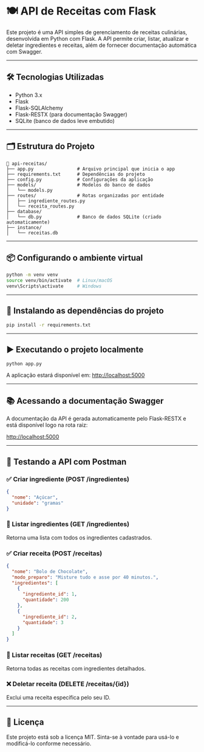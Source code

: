 # 🍽️ API de Receitas com Flask

Este projeto é uma API simples de gerenciamento de receitas culinárias, desenvolvida em Python com Flask. A API permite criar, listar, atualizar e deletar ingredientes e receitas, além de fornecer documentação automática com Swagger.

---

## 🛠️ Tecnologias Utilizadas

- Python 3.x
- Flask
- Flask-SQLAlchemy
- Flask-RESTX (para documentação Swagger)
- SQLite (banco de dados leve embutido)

---

## 🗂️ Estrutura do Projeto

```
📁 api-receitas/
├── app.py                # Arquivo principal que inicia o app
├── requirements.txt      # Dependências do projeto
├── config.py             # Configurações da aplicação
├── models/               # Modelos do banco de dados
│   └── models.py
├── routes/               # Rotas organizadas por entidade
│   ├── ingrediente_routes.py
│   └── receita_routes.py
├── database/
│   └── db.py             # Banco de dados SQLite (criado automaticamente)      
├── instance/
│   └── receitas.db
```

---

## 📦 Configurando o ambiente virtual

```bash
python -m venv venv
source venv/bin/activate  # Linux/macOS
venv\Scripts\activate     # Windows
```

---

## 🚀 Instalando as dependências do projeto

```bash
pip install -r requirements.txt
```

---

## ▶️ Executando o projeto localmente

```bash
python app.py
```

A aplicação estará disponível em: [http://localhost:5000](http://localhost:5000)

---

## 📚 Acessando a documentação Swagger

A documentação da API é gerada automaticamente pelo Flask-RESTX e está disponível logo na rota raiz:

[http://localhost:5000](http://localhost:5000)

---

## 🧪 Testando a API com Postman

### ✅ Criar ingrediente (POST /ingredientes)
```json
{
  "nome": "Açúcar",
  "unidade": "gramas"
}
```

### 📃 Listar ingredientes (GET /ingredientes)
Retorna uma lista com todos os ingredientes cadastrados.

### ✅ Criar receita (POST /receitas)
```json
{
  "nome": "Bolo de Chocolate",
  "modo_preparo": "Misture tudo e asse por 40 minutos.",
  "ingredientes": [
    {
      "ingrediente_id": 1,
      "quantidade": 200
    },
    {
      "ingrediente_id": 2,
      "quantidade": 3
    }
  ]
}
```

### 📃 Listar receitas (GET /receitas)
Retorna todas as receitas com ingredientes detalhados.

### ❌ Deletar receita (DELETE /receitas/{id})
Exclui uma receita específica pelo seu ID.

---

## 📝 Licença

Este projeto está sob a licença MIT. Sinta-se à vontade para usá-lo e modificá-lo conforme necessário.
